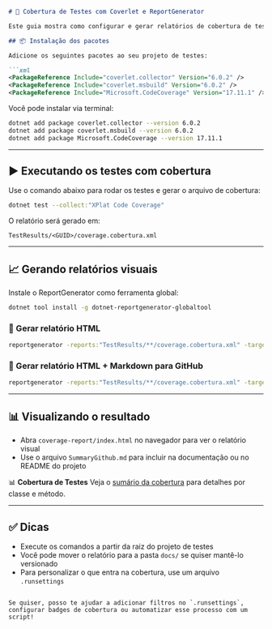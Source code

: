 ```markdown
# 🧪 Cobertura de Testes com Coverlet e ReportGenerator

Este guia mostra como configurar e gerar relatórios de cobertura de testes em projetos .NET usando Coverlet e ReportGenerator.

## 📦 Instalação dos pacotes

Adicione os seguintes pacotes ao seu projeto de testes:

```xml
<PackageReference Include="coverlet.collector" Version="6.0.2" />
<PackageReference Include="coverlet.msbuild" Version="6.0.2" />
<PackageReference Include="Microsoft.CodeCoverage" Version="17.11.1" />
```

Você pode instalar via terminal:

```bash
dotnet add package coverlet.collector --version 6.0.2
dotnet add package coverlet.msbuild --version 6.0.2
dotnet add package Microsoft.CodeCoverage --version 17.11.1
```

---

## ▶️ Executando os testes com cobertura

Use o comando abaixo para rodar os testes e gerar o arquivo de cobertura:

```bash
dotnet test --collect:"XPlat Code Coverage"
```

O relatório será gerado em:

```
TestResults/<GUID>/coverage.cobertura.xml
```

---

## 📈 Gerando relatórios visuais

Instale o ReportGenerator como ferramenta global:

```bash
dotnet tool install -g dotnet-reportgenerator-globaltool
```

### 🔹 Gerar relatório HTML

```bash
reportgenerator -reports:"TestResults/**/coverage.cobertura.xml" -targetdir:"coverage-report" -reporttypes:Html
```

### 🔹 Gerar relatório HTML + Markdown para GitHub

```bash
reportgenerator -reports:"TestResults/**/coverage.cobertura.xml" -targetdir:"coverage-report" -reporttypes:"Html;MarkdownSummaryGithub"
```

---

## 📊 Visualizando o resultado

- Abra `coverage-report/index.html` no navegador para ver o relatório visual
- Use o arquivo `SummaryGithub.md` para incluir na documentação ou no README do projeto


📊 **Cobertura de Testes**
Veja o [sumário da cobertura](coverage-report/SummaryGithub.md) para detalhes por classe e método.


---

## ✅ Dicas

- Execute os comandos a partir da raiz do projeto de testes
- Você pode mover o relatório para a pasta `docs/` se quiser mantê-lo versionado
- Para personalizar o que entra na cobertura, use um arquivo `.runsettings`


```

Se quiser, posso te ajudar a adicionar filtros no `.runsettings`, configurar badges de cobertura ou automatizar esse processo com um script!
